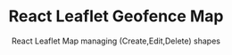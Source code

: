 <h1 align="center">React Leaflet Geofence Map</h1>

<p align="center">React Leaflet Map managing (Create,Edit,Delete) shapes</p>
